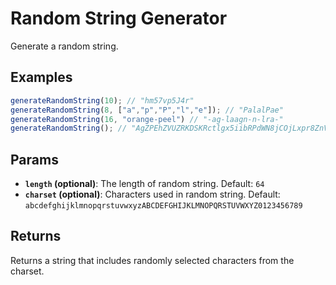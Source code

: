 # Random String Generator

Generate a random string.

## Examples

```JavaScript
generateRandomString(10); // "hm57vp5J4r"
generateRandomString(8, ["a","p","P","l","e"]); // "PalalPae"
generateRandomString(16, "orange-peel") // "-ag-laagn-n-lra-"
generateRandomString(); // "AgZPEhZVUZRKDSKRctlgx5iibRPdWN8jCOjLxpr8ZnVT9Y9fWl9syJP8gSXjUlr8"
```

## Params

- **`length` (optional)**: The length of random string. Default: `64`
- **`charset` (optional)**:  Characters used in random string. Default: `abcdefghijklmnopqrstuvwxyzABCDEFGHIJKLMNOPQRSTUVWXYZ0123456789`

## Returns

Returns a string that includes randomly selected characters from the charset.

